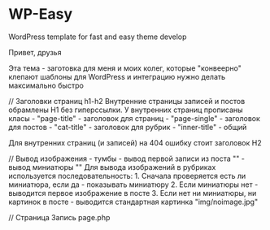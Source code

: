 WP-Easy
=======

WordPress template for fast and easy theme develop

Привет, друзья

Эта тема - заготовка для меня и моих колег, которые "конвеерно" клепают шаблоны для WordPress и интеграцию нужно делать максимально быстро


// Заголовки страниц h1-h2
Внутренние страницы записей и постов обрамлены H1 без гиперссылки.
У внутренних страниц прописаны класы 
	-	"page-title"	-	заголовок для страниц
	-	"page-single"	-	заголовок для постов
	-	"cat-title"		-	заголовок для рубрик
	-	"inner-title"	-	общий

Для внутренних страниц (и записей) на 404 ошибку стоит заголовок H2 

//	Вывод изображения - тумбы
	-	вывод первой записи из поста "<?php echo catch_that_image(); ?>"
	-	вывод миниатюры "<?php the_post_thumbnail(array(250,250)); ?>"
Для вывода изображений в рубриках используется последовательность:
	1.	Сначала проверяется есть ли миниатюра, если да - показывать миниатюру
	2. 	Если миниатюры нет - выводится первое изображение в посте
	3. 	Если нет ни миниатюры, ни картинок в посте - выводится стандартная картинка "img/noimage.jpg"

// Страница Запись page.php 
